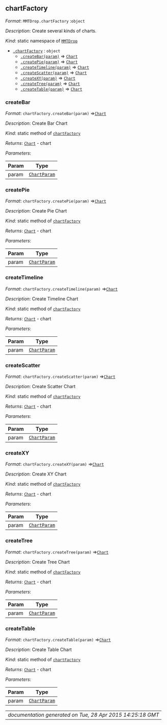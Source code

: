 ## chartFactory

*Format*: `MMTDrop.chartFactory` :`object`



*Description*: Create several kinds of charts.

*Kind*: static namespace of [`MMTDrop`](typedef#markdown-header-mmtdrop)  


* [`.chartFactory`](#markdown-header-chartfactory) : `object`
    * [`.createBar(param)`](#markdown-header-createbar) ⇒ [`Chart`](Chart)
    * [`.createPie(param)`](#markdown-header-createpie) ⇒ [`Chart`](Chart)
    * [`.createTimeline(param)`](#markdown-header-createtimeline) ⇒ [`Chart`](Chart)
    * [`.createScatter(param)`](#markdown-header-createscatter) ⇒ [`Chart`](Chart)
    * [`.createXY(param)`](#markdown-header-createxy) ⇒ [`Chart`](Chart)
    * [`.createTree(param)`](#markdown-header-createtree) ⇒ [`Chart`](Chart)
    * [`.createTable(param)`](#markdown-header-createtable) ⇒ [`Chart`](Chart)


### createBar

*Format*: `chartFactory.createBar(param)` ⇒[`Chart`](Chart)

*Description*: Create Bar Chart

*Kind*: static method of [`chartFactory`](chartFactory)  


*Returns*: [`Chart`](Chart) - chart  

*Parameters*:

| Param | Type |
| --- | --- |
| param | [`ChartParam`](typedef#markdown-header-chartparam) | 


### createPie

*Format*: `chartFactory.createPie(param)` ⇒[`Chart`](Chart)

*Description*: Create Pie Chart

*Kind*: static method of [`chartFactory`](chartFactory)  


*Returns*: [`Chart`](Chart) - chart  

*Parameters*:

| Param | Type |
| --- | --- |
| param | [`ChartParam`](typedef#markdown-header-chartparam) | 


### createTimeline

*Format*: `chartFactory.createTimeline(param)` ⇒[`Chart`](Chart)

*Description*: Create Timeline Chart

*Kind*: static method of [`chartFactory`](chartFactory)  


*Returns*: [`Chart`](Chart) - chart  

*Parameters*:

| Param | Type |
| --- | --- |
| param | [`ChartParam`](typedef#markdown-header-chartparam) | 


### createScatter

*Format*: `chartFactory.createScatter(param)` ⇒[`Chart`](Chart)

*Description*: Create Scatter Chart

*Kind*: static method of [`chartFactory`](chartFactory)  


*Returns*: [`Chart`](Chart) - chart  

*Parameters*:

| Param | Type |
| --- | --- |
| param | [`ChartParam`](typedef#markdown-header-chartparam) | 


### createXY

*Format*: `chartFactory.createXY(param)` ⇒[`Chart`](Chart)

*Description*: Create XY Chart

*Kind*: static method of [`chartFactory`](chartFactory)  


*Returns*: [`Chart`](Chart) - chart  

*Parameters*:

| Param | Type |
| --- | --- |
| param | [`ChartParam`](typedef#markdown-header-chartparam) | 


### createTree

*Format*: `chartFactory.createTree(param)` ⇒[`Chart`](Chart)

*Description*: Create Tree Chart

*Kind*: static method of [`chartFactory`](chartFactory)  


*Returns*: [`Chart`](Chart) - chart  

*Parameters*:

| Param | Type |
| --- | --- |
| param | [`ChartParam`](typedef#markdown-header-chartparam) | 


### createTable

*Format*: `chartFactory.createTable(param)` ⇒[`Chart`](Chart)

*Description*: Create Table Chart

*Kind*: static method of [`chartFactory`](chartFactory)  


*Returns*: [`Chart`](Chart) - chart  

*Parameters*:

| Param | Type |
| --- | --- |
| param | [`ChartParam`](typedef#markdown-header-chartparam) | 


|                                                           |
|----------------------------------------------------------:|
|*documentation generated on Tue, 28 Apr 2015 14:25:18 GMT*|